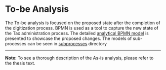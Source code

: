 # To-be Analysis

The To-be analysis is focused on the proposed state after the completion of the digitization process. BPMN is used as a tool to capture the new state of the Tax administration process. The detailed [analytical BPMN model](https://github.com/matouda7/tax-administration-digitization/blob/main/to-be-analysis/BPMN_level_2.png) is presented to showcase the proposed changes. The models of sub-processes can be seen in [subprocesses](https://github.com/matouda7/tax-administration-digitization/blob/main/to-be-analysis/subprocesses) directory

---

**Note**: To see a thorough description of the As-is analysis, please refer to the thesis text.
